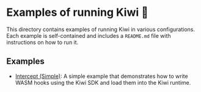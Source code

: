 # Examples of running Kiwi 🥝

This directory contains examples of running Kiwi in various configurations. Each example is self-contained and includes a `README.md` file with instructions on how to run it.

## Examples

- [Intercept (Simple)](./intercept-simple): A simple example that demonstrates how to write WASM hooks using the Kiwi SDK and load them into the Kiwi runtime.
